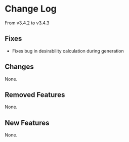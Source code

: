 # Change Log
From v3.4.2 to v3.4.3

## Fixes

- Fixes bug in desirability calculation during generation

## Changes

None.

## Removed Features

None.

## New Features

None.
